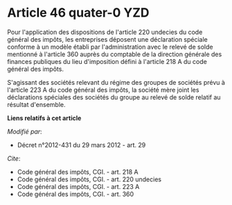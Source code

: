 # Article 46 quater-0 YZD

Pour l'application des dispositions de l'article 220 undecies du code général des impôts, les entreprises déposent une
déclaration spéciale conforme à un modèle établi par l'administration avec le relevé de solde mentionné à l'article 360
auprès du comptable de la direction générale des finances publiques du lieu d'imposition défini à l'article 218 A du code
général des impôts. 

S'agissant des sociétés relevant du régime des groupes de sociétés prévu à l'article 223 A du code général des impôts, la
société mère joint les déclarations spéciales des sociétés du groupe au relevé de solde relatif au résultat d'ensemble.

**Liens relatifs à cet article**

_Modifié par_:

  - Décret n°2012-431  du 29 mars 2012 - art. 29

_Cite_:

  - Code général des impôts, CGI. - art. 218 A
  - Code général des impôts, CGI. - art. 220 undecies
  - Code général des impôts, CGI. - art. 223 A
  - Code général des impôts, CGI. - art. 360
